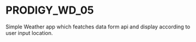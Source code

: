 # PRODIGY_WD_05
Simple Weather app which featches data form api and display according to user input location.

